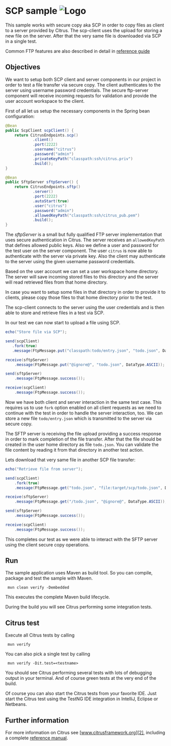 SCP sample ![Logo][1]
==============

This sample works with secure copy aka SCP in order to copy files as client to a server provided by Citrus. The scp-client uses the upload for storing a new file on the 
server. After that the very same file is downloaded via SCP in a single test.

Common FTP features are also described in detail in [reference guide][4]

Objectives
---------

We want to setup both SCP client and server components in our project in order to test a file transfer via secure copy. The client authenticates to the server
using username password credentials. The secure ftp-server component will receive incoming requests for validation and provide the user account workspace to the client.

First of all let us setup the necessary components in the Spring bean configuration:

```java
@Bean
public ScpClient scpClient() {
    return CitrusEndpoints.scp()
            .client()
            .port(2222)
            .username("citrus")
            .password("admin")
            .privateKeyPath("classpath:ssh/citrus.priv")
            .build();
}

@Bean
public SftpServer sftpServer() {
    return CitrusEndpoints.sftp()
            .server()
            .port(2222)
            .autoStart(true)
            .user("citrus")
            .password("admin")
            .allowedKeyPath("classpath:ssh/citrus_pub.pem")
            .build();
}
```

The *sftpServer* is a small but fully qualified FTP server implementation that uses secure authentication in Citrus. The server receives an `allowedKeyPath` that defines allowed public keys. Also we define a user and password
for the test user on the server component. The user `citrus` is now able to authenticate with the server via private key. Also the client may authenticate to the server using the given username password credentials. 

Based on the user account we can set a user workspace home directory. The server will save incoming stored files to this directory and the server will read retrieved files from that
home directory.

In case you want to setup some files in that directory in order to provide it to clients, please copy those files to that home directory prior to the test.  

The scp-client connects to the server using the user credentials and is then able to store and retrieve files in a test via SCP.

In our test we can now start to upload a file using SCP.

```java
echo("Store file via SCP");

send(scpClient)
   .fork(true)
   .message(FtpMessage.put("classpath:todo/entry.json", "todo.json", DataType.ASCII));

receive(sftpServer)
    .message(FtpMessage.put("@ignore@", "todo.json", DataType.ASCII));

send(sftpServer)
    .message(FtpMessage.success());

receive(scpClient)
    .message(FtpMessage.success());
```

Now we have both client and server interaction in the same test case. This requires us to use `fork` option enabled on all client
requests as we need to continue with the test in order to handle the server interaction, too. We can store a new file `todo/entry.json` which is transmitted
to the server via secure copy.

The SFTP server is receiving the file upload providing a success response in order to mark completion of the file transfer. After that the file should be created in
the user home directory as file `todo.json`. You can validate the file content by reading it from that directory in another test action.

Lets download that very same file in another SCP file transfer:

```java
echo("Retrieve file from server");

send(scpClient)
    .fork(true)
    .message(FtpMessage.get("todo.json", "file:target/scp/todo.json", DataType.ASCII));

receive(sftpServer)
    .message(FtpMessage.get("/todo.json", "@ignore@", DataType.ASCII));

send(sftpServer)
    .message(FtpMessage.success());

receive(scpClient)
    .message(FtpMessage.success());
```

This completes our test as we were able to interact with the SFTP server using the client secure copy operations.

Run
---------

The sample application uses Maven as build tool. So you can compile, package and test the
sample with Maven.
 
     mvn clean verify -Dembedded
    
This executes the complete Maven build lifecycle.

During the build you will see Citrus performing some integration tests.

Citrus test
---------

Execute all Citrus tests by calling

     mvn verify

You can also pick a single test by calling

     mvn verify -Dit.test=<testname>

You should see Citrus performing several tests with lots of debugging output in your terminal. 
And of course green tests at the very end of the build.

Of course you can also start the Citrus tests from your favorite IDE.
Just start the Citrus test using the TestNG IDE integration in IntelliJ, Eclipse or Netbeans.

Further information
---------

For more information on Citrus see [www.citrusframework.org][2], including
a complete [reference manual][3].

 [1]: https://citrusframework.org/img/brand-logo.png "Citrus"
 [2]: https://citrusframework.org
 [3]: https://citrusframework.org/reference/html/
 [4]: https://citrusframework.org/reference/html#ftp

